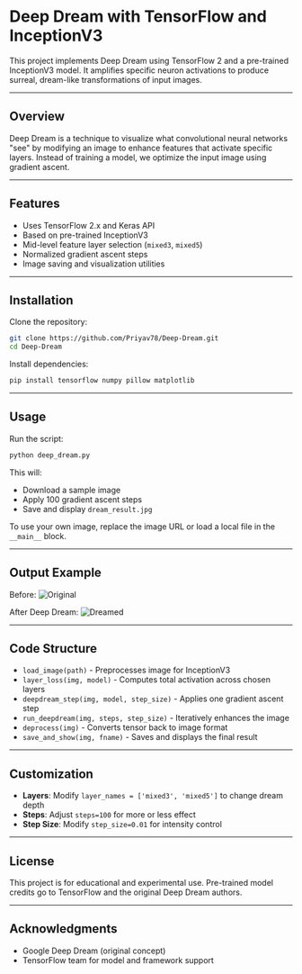 # Deep Dream with TensorFlow and InceptionV3

This project implements Deep Dream using TensorFlow 2 and a pre-trained InceptionV3 model. It amplifies specific neuron activations to produce surreal, dream-like transformations of input images.

---

## Overview

Deep Dream is a technique to visualize what convolutional neural networks "see" by modifying an image to enhance features that activate specific layers. Instead of training a model, we optimize the input image using gradient ascent.

---

## Features

- Uses TensorFlow 2.x and Keras API
- Based on pre-trained InceptionV3
- Mid-level feature layer selection (`mixed3`, `mixed5`)
- Normalized gradient ascent steps
- Image saving and visualization utilities

---

## Installation

Clone the repository:

```bash
git clone https://github.com/Priyav78/Deep-Dream.git
cd Deep-Dream
```

Install dependencies:

```bash
pip install tensorflow numpy pillow matplotlib
```

---

## Usage

Run the script:

```bash
python deep_dream.py
```

This will:
- Download a sample image
- Apply 100 gradient ascent steps
- Save and display `dream_result.jpg`

To use your own image, replace the image URL or load a local file in the `__main__` block.

---

## Output Example

Before:
![Original](https://storage.googleapis.com/download.tensorflow.org/example_images/YellowLabradorLooking_new.jpg)

After Deep Dream:
![Dreamed](images/dream_result.jpg)

---

## Code Structure

- `load_image(path)` - Preprocesses image for InceptionV3
- `layer_loss(img, model)` - Computes total activation across chosen layers
- `deepdream_step(img, model, step_size)` - Applies one gradient ascent step
- `run_deepdream(img, steps, step_size)` - Iteratively enhances the image
- `deprocess(img)` - Converts tensor back to image format
- `save_and_show(img, fname)` - Saves and displays the final result

---

## Customization

- **Layers**: Modify `layer_names = ['mixed3', 'mixed5']` to change dream depth
- **Steps**: Adjust `steps=100` for more or less effect
- **Step Size**: Modify `step_size=0.01` for intensity control

---

## License

This project is for educational and experimental use. Pre-trained model credits go to TensorFlow and the original Deep Dream authors.

---

## Acknowledgments

- Google Deep Dream (original concept)
- TensorFlow team for model and framework support
